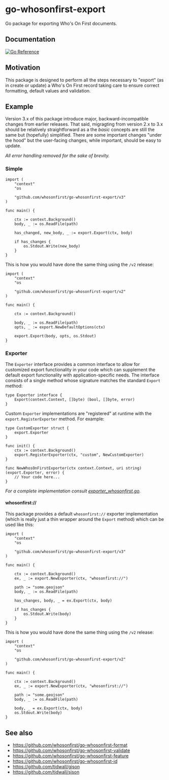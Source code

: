 # go-whosonfirst-export

Go package for exporting Who's On First documents.

## Documentation

[![Go Reference](https://pkg.go.dev/badge/github.com/whosonfirst/go-whosonfirst-export.svg)](https://pkg.go.dev/github.com/whosonfirst/go-whosonfirst-export)

## Motivation

This package is designed to perform all the steps necessary to "export" (as in create or update) a Who's On First record taking care to ensure correct formatting, default values and validation.

## Example

Version 3.x of this package introduce major, backward-incompatible changes from earlier releases. That said, migragting from version 2.x to 3.x should be relatively straightforward as a the _basic_ concepts are still the same but (hopefully) simplified. There are some important changes "under the hood" but the user-facing changes, while important, should be easy to update.

_All error handling removed for the sake of brevity._

### Simple

```
import (
	"context"
	"os

	"github.com/whosonfirst/go-whosonfirst-export/v3"
)

func main() {

	ctx := context.Background()
	body, _ := os.ReadFile(path)

	has_changed, new_body, _ := export.Export(ctx, body)

	if has_changes {
		os.Stdout.Write(new_body)
	}
}
```

This is how you would have done the same thing using the `/v2` release:

```
import (
	"context"
	"os

	"github.com/whosonfirst/go-whosonfirst-export/v2"
)

func main() {

	ctx := context.Background()

	body, _ := os.ReadFile(path)
	opts, _ := export.NewDefaultOptions(ctx)
	
	export.Export(body, opts, os.Stdout)
}
```

### Exporter

The `Exporter` interface provides a common interface to allow for customized export functionality in your code which can supplement the default export functionality with application-specific needs. The interface consists of a single method whose signature matches the standard `Export` method:

```
type Exporter interface {
	Export(context.Context, []byte) (bool, []byte, error)
}
```

Custom `Exporter` implementations are "registered" at runtime with the `export.RegisterExporter` method. For example:

```
type CustomExporter struct {
	export.Exporter
}

func init() {
	ctx := context.Background()
	export.RegisterExporter(ctx, "custom", NewCustomExporter)
}

func NewWhosOnFirstExporter(ctx context.Context, uri string) (export.Exporter, error) {
	// Your code here...
}
```

_For a complete implementation consult [exporter_whosonfirst.go](exporter_whosonfirst.go)._

#### whosonfirst://

This package provides a default `whosonfirst://` exporter implementation (which is really just a thin wrapper around the `Export` method) which can be used like this:

```
import (
	"context"
	"os

	"github.com/whosonfirst/go-whosonfirst-export/v3"
)

func main() {

	ctx := context.Background()
	ex, _ := export.NewExporter(ctx, "whosonfirst://")
	
	path := "some.geojson"     	
	body, _ := os.ReadFile(path)

	has_changes, body, _ = ex.Export(ctx, body)

	if has_changes {
		os.Stdout.Write(body)
	}
}
```

This is how you would have done the same thing using the `/v2` release:

```
import (
	"context"
	"os

	"github.com/whosonfirst/go-whosonfirst-export/v2"
)

func main() {

	ctx := context.Background()
	ex, _ := export.NewExporter(ctx, "whosonfirst://")
	
	path := "some.geojson"     	
	body, _ := os.ReadFile(path)

	body, _ = ex.Export(ctx, body)
	os.Stdout.Write(body)
}
```

## See also

* https://github.com/whosonfirst/go-whosonfirst-format
* https://github.com/whosonfirst/go-whosonfirst-validate
* https://github.com/whosonfirst/go-whosonfirst-feature
* https://github.com/whosonfirst/go-whosonfirst-id
* https://github.com/tidwall/gjson
* https://github.com/tidwall/sjson
